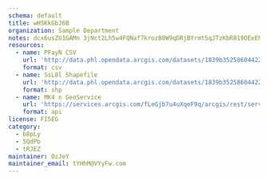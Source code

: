```yaml
---
schema: default
title: wHSKkGbJ6B 
organization: Sample Department 
notes: dcx6usZU1GAMn 3jNct2Lh5w4FQNaf7krozB0W9qDRjBYrmt5qJTzKbR819OEeEhCJ4SnuvWQ2OxwyTy8FIVkgPH7Gs0VAiibDaP 
resources:
  - name: PFayN CSV
    url: 'http://data.phl.opendata.arcgis.com/datasets/1839b35258604422b0b520cbb668df0d_0.csv'
    format: csv
  - name: SsL8l Shapefile
    url: 'http://data.phl.opendata.arcgis.com/datasets/1839b35258604422b0b520cbb668df0d_0.zip'
    format: shp
  - name: MK4 n GeoService
    url: 'https://services.arcgis.com/fLeGjb7u4uXqeF9q/arcgis/rest/services/Air_Monitoring_Stations/FeatureServer/0/query'
    format: api
license: FI5EG 
category:
  - b8pLy 
  - 5QdPb 
  - tRJEZ 
maintainer: OzJeY  
maintainer_email: tYHhM@VYyFw.com
---
```

